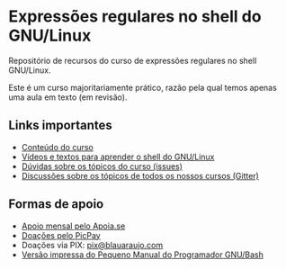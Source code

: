 # Expressões regulares no shell do GNU/Linux

Repositório de recursos do curso de expressões regulares no shell GNU/Linux.

Este é um curso majoritariamente prático, razão pela qual temos apenas uma aula em texto (em revisão).

## Links importantes

* [Conteúdo do curso](aulas/)
* [Vídeos e textos para aprender o shell do GNU/Linux](https://codeberg.org/blau_araujo/para-aprender-shell)
* [Dúvidas sobre os tópicos do curso (issues)](https://codeberg.org/blau_araujo/regex-shell/issues)
* [Discussões sobre os tópicos de todos os nossos cursos (Gitter)](https://gitter.im/blau_araujo/community)


## Formas de apoio

* [Apoio mensal pelo Apoia.se](https://apoia.se/debxpcursos)
* [Doações pelo PicPay](https://app.picpay.com/user/blauaraujo)
* Doações via PIX: pix@blauaraujo.com
* [Versão impressa do Pequeno Manual do Programador GNU/Bash](https://blauaraujo.com/2022/02/17/versao-impressa-do-pequeno-manual-do-programador-gnu-bash/)
